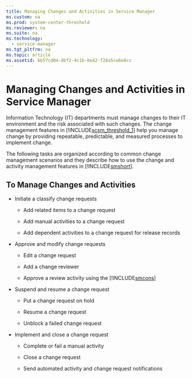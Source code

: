 ```yaml
---
title: Managing Changes and Activities in Service Manager
ms.custom: na
ms.prod: system-center-threshold
ms.reviewer: na
ms.suite: na
ms.technology: 
  - service-manager
ms.tgt_pltfrm: na
ms.topic: article
ms.assetid: 6b57cd04-dbf2-4c1b-be42-f28a5ce6e0cc
---
```

# Managing Changes and Activities in Service Manager
Information Technology \(IT\) departments must manage changes to their IT environment and the risk associated with such changes. The change management features in [!INCLUDE[scsm_threshold_1](Token/scsm_threshold_1_md.md)] help you manage change by providing repeatable, predictable, and measured processes to implement change.

The following tasks are organized according to common change management scenarios and they describe how to use the change and activity management features in [!INCLUDE[smshort](Token/smshort_md.md)].

## To Manage Changes  and Activities

-   Initiate a classify change requests

    -   Add related items to a change request

    -   Add manual activities to a change request

    -   Add dependent activities to a change request for release records

-   Approve and modify change requests

    -   Edit a change request

    -   Add a change reviewer

    -   Approve a review activity using the [!INCLUDE[smcons](Token/smcons_md.md)]

-   Suspend and resume a change request

    -   Put a change request on hold

    -   Resume a change request

    -   Unblock a failed change request

-   Implement and close a change request

    -   Complete or fail a manual activity

    -   Close a change request

    -   Send automated activity and change request notifications


